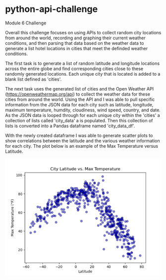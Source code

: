 # python-api-challenge
Module 6 Challenge

Overall this challenge focuses on using APIs to collect random city locations from around the world, recording and graphing their current weather conditions, and then parsing that data based on the weather data to generate a list hotel locations in cities that meet the definded weather conditions.

The first task is to generate a list of random latitude and longitude locations across the entire globe and find corresponding cities close to these randomly generated locations. Each unique city that is located is added to a blank list defined as 'cities'.

The next task uses the generated list of cities and the Open Weather API (https://openweathermap.org/api) to collect the weather data for these cities from around the world. Using the API and I was able to pull specific information from the JSON data for each city such as latitude, longitude, maximum temperature, humdity, cloudiness, wind speed, country, and date. As the JSON data is looped through for each unique city within the 'cities' a collection of lists called 'city_data' a is populated. Then this collection of lists is converted into a Pandas dataframe named 'city_data_df'.

With the newly created dataframe I was able to generate scatter plots to show correlations between the latitude and the various weather information for each city.
The plot below is an example of the Max Temperature versus Latitude.

![City Latitude vs. Max Temperture](WeatherPy/output_data/City_Lat_vs_Max_Temp.png)

